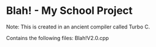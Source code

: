# Blah! - My School Project

Note: This is created in an ancient compiler called Turbo C.

Contains the following files:
Blah!V2.0.cpp
